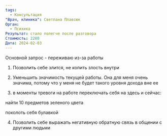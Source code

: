```yaml
---
tags:
  - Консультация
"Врач, клиника": Светлана Плавсюк
Орган:
  - Психика
Результат: стало полегче после разговора
Стоимость: 2280
Дата: 2024-02-03
---
```

Основной запрос - переживаю из-за работы

  

1) Позволить себе злится, не копить злость внутри

2) Уменьшить значимость текущей работы. Она для меня очень значима, потому что у меня не будет такого уровня дохода вне ее

3) в моменты тревоги на работе переключать себя на здесь и сейчас:

найти 10 предметов зеленого цвета

поколоть себя булавкой

4) Позволить себе выражать негативную обратную связь в общении с другими людьми